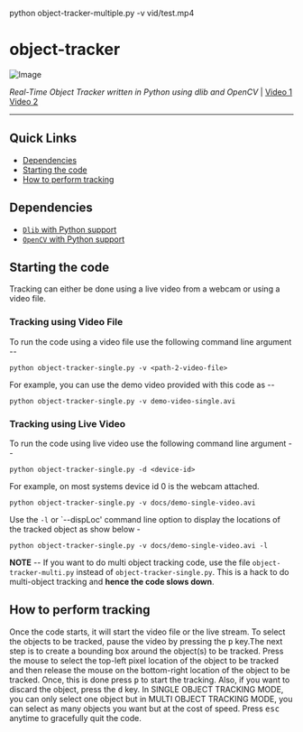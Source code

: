 python object-tracker-multiple.py -v vid/test.mp4












# object-tracker

![Image](docs/images/cover-image-1.png)

_Real-Time Object Tracker written in Python using dlib and OpenCV_ | [Video 1](https://www.youtube.com/watch?v=uLZquACzXVg) [Video 2](https://youtu.be/VVo-5kVmDEY)

---

## Quick Links

* [Dependencies](#dependencies)
* [Starting the code](#starting-the-code)
* [How to perform tracking](#how-to-perform-tracking)

## Dependencies

* [`Dlib` with Python support](http://dlib.net/)
* [`OpenCV` with Python support](http://opencv.org)

## Starting the code

Tracking can either be done using a live video from a webcam or using a video file.

### Tracking using Video File

To run the code using a video file use the following command line argument --

```shell
python object-tracker-single.py -v <path-2-video-file>
```

For example, you can use the demo video provided with this code as --

```shell
python object-tracker-single.py -v demo-video-single.avi
```

### Tracking using Live Video

To run the code using live video use the following command line argument --

```shell
python object-tracker-single.py -d <device-id>
```

For example, on most systems device id 0 is the webcam attached.

```shell:
python object-tracker-single.py -v docs/demo-single-video.avi
```

Use the `-l` or `--dispLoc' command line option to display the locations of the tracked object as show below - 


```shell:
python object-tracker-single.py -v docs/demo-single-video.avi -l
```

__NOTE__ -- If you want to do multi object tracking code, use the file `object-tracker-multi.py` instead of `object-tracker-single.py`. This is a hack to do multi-object tracking and __hence the code slows down__.

## How to perform tracking

Once the code starts, it will start the video file or the live stream. To select the objects to be tracked, pause the video by pressing the <kbd>p</kbd> key.The next step is to create a bounding box around the object(s) to be tracked. Press the mouse to select the top-left pixel location of the object to be tracked and then release the mouse on the bottom-right location of the object to be tracked. Once, this is done press <kbd>p</kbd> to start the tracking. Also, if you want to discard the object, press the <kbd>d</kbd> key. In SINGLE OBJECT TRACKING MODE, you can only select one object but in MULTI OBJECT TRACKING MODE, you can select as many objects you want but at the cost of speed. Press <kbd>esc</kbd> anytime to gracefully quit the code.
